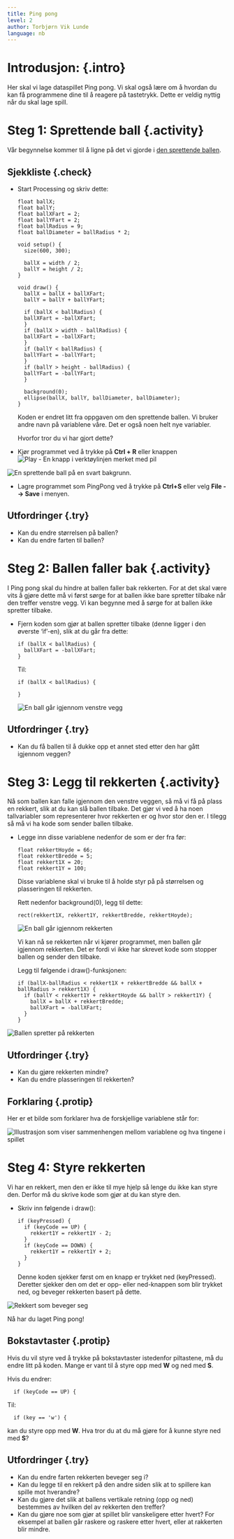 ```yaml
---
title: Ping pong
level: 2
author: Torbjørn Vik Lunde
language: nb
---
```


# Introdusjon: {.intro}

Her skal vi lage dataspillet Ping pong. Vi skal også lære om å hvordan du kan få programmene dine til å reagere på tastetrykk. Dette er veldig nyttig når du skal lage spill.

# Steg 1: Sprettende ball {.activity}

Vår begynnelse kommer til å ligne på det vi gjorde i [den sprettende ballen](../bouncing_ball/sprettende_ball.html).

## Sjekkliste {.check}

- Start Processing og skriv dette:

  ```processing
  float ballX;
  float ballY;
  float ballXFart = 2;
  float ballYFart = 2;
  float ballRadius = 9;
  float ballDiameter = ballRadius * 2;

  void setup() {
    size(600, 300);

    ballX = width / 2;
    ballY = height / 2;
  }

  void draw() {
    ballX = ballX + ballXFart;
    ballY = ballY + ballYFart;

    if (ballX < ballRadius) {
    ballXFart = -ballXFart;
    }
    if (ballX > width - ballRadius) {
    ballXFart = -ballXFart;
    }
    if (ballY < ballRadius) {
    ballYFart = -ballYFart;
    }
    if (ballY > height - ballRadius) {
    ballYFart = -ballYFart;
    }

    background(0);
    ellipse(ballX, ballY, ballDiameter, ballDiameter);
  }
  ```

  Koden er endret litt fra oppgaven om den sprettende ballen.
  Vi bruker andre navn på variablene våre. Det er også noen helt nye variabler.

  Hvorfor tror du vi har gjort dette?

+ Kjør programmet ved å trykke på **Ctrl + R** eller knappen
![](../play.png "Play - En knapp i verktøylinjen merket med pil")

![](sprettendeBall.gif "En sprettende ball på en svart bakgrunn.")

+ Lagre programmet som PingPong ved å trykke på **Ctrl+S** eller
velg **File --> Save** i menyen.

## Utfordringer {.try}

+ Kan du endre størrelsen på ballen?
+ Kan du endre farten til ballen?

# Steg 2: Ballen faller bak {.activity}

I Ping pong skal du hindre at ballen faller bak rekkerten. For at det skal være vits å gjøre dette må vi først sørge for at ballen ikke bare spretter tilbake når den treffer venstre vegg. Vi kan begynne med å sørge for at ballen ikke spretter tilbake.

+ Fjern koden som gjør at ballen spretter tilbake (denne ligger i den øverste ‘if’-en), slik at du går fra dette:

  ```processing
  if (ballX < ballRadius) {
    ballXFart = -ballXFart;
  }
  ```

  Til:

  ```processing
  if (ballX < ballRadius) {

  }
  ```

  ![](gjennommaal.gif "En ball går igjennom venstre vegg")

## Utfordringer {.try}

+ Kan du få ballen til å dukke opp et annet sted etter den har gått igjennom veggen?

# Steg 3: Legg til rekkerten {.activity}

Nå som ballen kan falle igjennom den venstre veggen, så må vi få på plass en rekkert, slik at du kan slå ballen tilbake. Det gjør vi ved å ha noen tallvariabler som representerer hvor rekkerten er og hvor stor den er. I tilegg så må vi ha kode som sender ballen tilbake.

+ Legge inn disse variablene nedenfor de som er der fra før:

  ```processing
  float rekkertHoyde = 66;
  float rekkertBredde = 5;
  float rekkert1X = 20;
  float rekkert1Y = 100;
  ```

  Disse variablene skal vi bruke til å holde styr på
  på størrelsen og plasseringen til rekkerten.

  Rett nedenfor background(0), legg til dette:

  ```processing
  rect(rekkert1X, rekkert1Y, rekkertBredde, rekkertHoyde);
  ```

  ![](ballGjennomRekkert.gif "En ball går igjennom rekkerten")

  Vi kan nå se rekkerten når vi kjører programmet, men ballen går
  igjennom rekkerten. Det er fordi vi ikke har skrevet kode som
  stopper ballen og sender den tilbake.

  Legg til følgende i draw()-funksjonen:

  ```processing
  if (ballX-ballRadius < rekkert1X + rekkertBredde && ballX + ballRadius > rekkert1X) {
    if (ballY < rekkert1Y + rekkertHoyde && ballY > rekkert1Y) {
      ballX = ballX + rekkertBredde;
      ballXFart = -ballXFart;
    }
  }
  ```

![](spretterPaRekkert.gif "Ballen spretter på rekkerten")

## Utfordringer {.try}

+ Kan du gjøre rekkerten mindre?
+ Kan du endre plasseringen til rekkerten?

## Forklaring {.protip}

Her er et bilde som forklarer hva de forskjellige variablene står for:

![](illustrasjon.png "Illustrasjon som viser sammenhengen mellom variablene og hva tingene i spillet")

# Steg 4: Styre rekkerten

Vi har en rekkert, men den er ikke til mye hjelp så lenge du ikke kan styre den. Derfor må du skrive kode som gjør at du kan styre den.

+ Skriv inn følgende i draw():

  ```processing
  if (keyPressed) {
    if (keyCode == UP) {
      rekkert1Y = rekkert1Y - 2;
    }
    if (keyCode == DOWN) {
      rekkert1Y = rekkert1Y + 2;
    }
  }
  ```

  Denne koden sjekker først om en knapp er trykket ned (keyPressed).
  Deretter sjekker den om det er opp- eller ned-knappen
  som blir trykket ned, og beveger rekkerten basert på dette.

![](bevegeligRekkert.gif "Rekkert som beveger seg")

Nå har du laget Ping pong!

## Bokstavtaster {.protip}

Hvis du vil styre ved å trykke på bokstavtaster istedenfor piltastene, må du endre litt på koden. Mange er vant til å styre opp med **W** og ned med **S**.

Hvis du endrer:

```processing
  if (keyCode == UP) {
````

Til:

```processing
  if (key == 'w') {
```

kan du styre opp med **W**. Hva tror du at du må gjøre for å kunne styre ned med **S**?

## Utfordringer {.try}

+ Kan du endre farten rekkerten beveger seg i?
+ Kan du legge til en rekkert på den andre siden slik at to spillere kan spille mot hverandre?
+ Kan du gjøre det slik at ballens vertikale retning (opp og ned) bestemmes av hvilken del av rekkerten den treffer?
+ Kan du gjøre noe som gjør at spillet blir vanskeligere etter hvert? For eksempel at ballen går raskere og raskere etter hvert, eller at rakkerten blir mindre.
